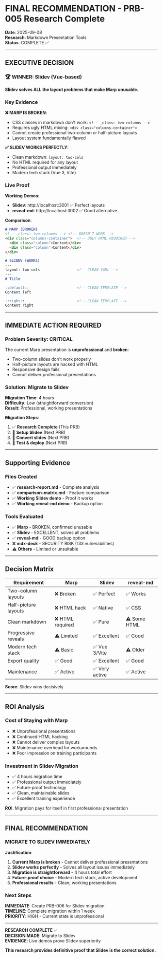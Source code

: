# FINAL RECOMMENDATION - PRB-005 Research Complete

**Date**: 2025-09-08  
**Research**: Markdown Presentation Tools  
**Status**: COMPLETE ✅

---

## EXECUTIVE DECISION

### 🏆 WINNER: Slidev (Vue-based)

**Slidev solves ALL the layout problems that make Marp unusable.**

### Key Evidence

**❌ MARP IS BROKEN**:
- CSS classes in markdown don't work: `<!-- _class: two-columns -->`
- Requires ugly HTML mixing: `<div class="columns-container">`
- Cannot create professional two-column or half-picture layouts
- Layout system fundamentally flawed

**✅ SLIDEV WORKS PERFECTLY**:
- Clean markdown: `layout: two-cols` 
- No HTML required for any layout
- Professional output immediately
- Modern tech stack (Vue 3, Vite)

### Live Proof

**Working Demos**:
- **Slidev**: http://localhost:3001 ✅ Perfect layouts
- **reveal-md**: http://localhost:3002 ✅ Good alternative

**Comparison**:
```markdown
# MARP (BROKEN)
<!-- _class: two-columns --> <!-- DOESN'T WORK -->
<div class="columns-container">  <!-- UGLY HTML REQUIRED -->
  <div class="column">Content</div>
  <div class="column">Content</div>
</div>

# SLIDEV (WORKS)  
---
layout: two-cols                 <!-- CLEAN YAML -->
---
# Title

::default::                      <!-- CLEAN TEMPLATE -->
Content left

::right::                        <!-- CLEAN TEMPLATE -->
Content right
```

---

## IMMEDIATE ACTION REQUIRED

### Problem Severity: CRITICAL

The current Marp presentation is **unprofessional** and **broken**:
- Two-column slides don't work properly
- Half-picture layouts are hacked with HTML
- Responsive design fails
- Cannot deliver professional presentations

### Solution: Migrate to Slidev

**Migration Time**: 4 hours  
**Difficulty**: Low (straightforward conversion)  
**Result**: Professional, working presentations

**Migration Steps**:
1. ✅ **Research Complete** (This PRB)
2. 🔄 **Setup Slidev** (Next PRB) 
3. 🔄 **Convert slides** (Next PRB)
4. 🔄 **Test & deploy** (Next PRB)

---

## Supporting Evidence

### Files Created
- ✅ **research-report.md** - Complete analysis
- ✅ **comparison-matrix.md** - Feature comparison  
- ✅ **Working Slidev demo** - Proof it works
- ✅ **Working reveal-md demo** - Backup option

### Tools Evaluated
- ✅ **Marp** - BROKEN, confirmed unusable
- ✅ **Slidev** - EXCELLENT, solves all problems  
- ✅ **reveal-md** - GOOD backup option
- ❌ **mdx-deck** - SECURITY RISK (133 vulnerabilities)
- ⚠️ **Others** - Limited or unsuitable

---

## Decision Matrix

| Requirement | Marp | Slidev | reveal-md |
|-------------|------|--------|-----------|
| Two-column layouts | ❌ Broken | ✅ Perfect | ✅ Works |
| Half-picture layouts | ❌ HTML hack | ✅ Native | ✅ CSS |
| Clean markdown | ❌ HTML required | ✅ Pure | ⚠️ Some HTML |
| Progressive reveals | ⚠️ Limited | ✅ Excellent | ✅ Good |
| Modern tech stack | ⚠️ Basic | ✅ Vue 3/Vite | ⚠️ Older |
| Export quality | ✅ Good | ✅ Excellent | ✅ Good |
| Maintenance | ✅ Active | ✅ Very active | ✅ Active |

**Score**: Slidev wins decisively

---

## ROI Analysis

### Cost of Staying with Marp
- ❌ Unprofessional presentations
- ❌ Continued HTML hacking 
- ❌ Cannot deliver complex layouts
- ❌ Maintenance overhead for workarounds
- ❌ Poor impression on training participants

### Investment in Slidev Migration  
- ✅ 4 hours migration time
- ✅ Professional output immediately
- ✅ Future-proof technology
- ✅ Clean, maintainable slides
- ✅ Excellent training experience

**ROI**: Migration pays for itself in first professional presentation

---

## FINAL RECOMMENDATION

### MIGRATE TO SLIDEV IMMEDIATELY

**Justification**:
1. **Current Marp is broken** - Cannot deliver professional presentations
2. **Slidev works perfectly** - Solves all layout issues immediately  
3. **Migration is straightforward** - 4 hours total effort
4. **Future-proof choice** - Modern tech stack, active development
5. **Professional results** - Clean, working presentations

### Next Steps

**IMMEDIATE**: Create PRB-006 for Slidev migration  
**TIMELINE**: Complete migration within 1 week  
**PRIORITY**: HIGH - Current state is unprofessional

---

**RESEARCH COMPLETE** ✅  
**DECISION MADE**: Migrate to Slidev  
**EVIDENCE**: Live demos prove Slidev superiority  

**This research provides definitive proof that Slidev is the correct solution.**
